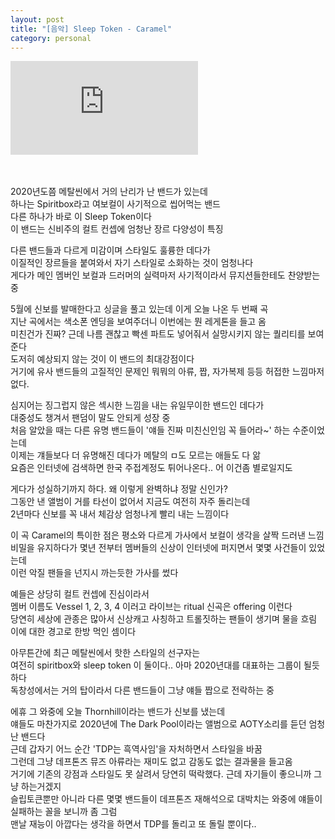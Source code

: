 ```yaml
---
layout: post
title: "[음악] Sleep Token - Caramel"
category: personal
---
```

<div class="iframeVideo">
    <iframe src="https://www.youtube.com/embed/4iSvoQNfrrk" frameborder="0" allowfullscreen></iframe>
</div>
<br><br>

2020년도쯤 메탈씬에서 거의 난리가 난 밴드가 있는데\
하나는 Spiritbox라고 여보컬이 사기적으로 씹어먹는 밴드\
다른 하나가 바로 이 Sleep Token이다\
이 밴드는 신비주의 컬트 컨셉에 엄청난 장르 다양성이 특징

다른 밴드들과 다르게 미감이며 스타일도 훌륭한 데다가\
이질적인 장르들을 붙여와서 자기 스타일로 소화하는 것이 엄청나다\
게다가 메인 멤버인 보컬과 드러머의 실력마저 사기적이라서 뮤지션들한테도 찬양받는 중

5월에 신보를 발매한다고 싱글을 풀고 있는데 이게 오늘 나온 두 번째 곡\
지난 곡에서는 색소폰 엔딩을 보여주더니 이번에는 뭔 레게톤을 들고 옴\
미친건가 진짜? 근데 나름 괜찮고 빡센 파트도 넣어줘서 실망시키지 않는 퀄리티를 보여준다\
도저히 예상되지 않는 것이 이 밴드의 최대강점이다\
거기에 유사 밴드들의 고질적인 문제인 뭐뭐의 아류, 짭, 자가복제 등등 허접한 느낌마저 없다.

심지어는 징그럽지 않은 섹시한 느낌을 내는 유일무이한 밴드인 데다가\
대중성도 챙겨서 팬덤이 말도 안되게 성장 중\
처음 알았을 때는 다른 유명 밴드들이 '얘들 진짜 미친신인임 꼭 들어라~' 하는 수준이었는데\
이제는 걔들보다 더 유명해진 데다가 메탈의 ㅁ도 모르는 애들도 다 앎\
요즘은 인터넷에 검색하면 한국 주접계정도 튀어나온다.. 어 이건좀 별로일지도

게다가 성실하기까지 하다. 왜 이렇게 완벽하냐 정말 신인가?\
그동안 낸 앨범이 거를 타선이 없어서 지금도 여전히 자주 돌리는데\
2년마다 신보를 꼭 내서 체감상 엄청나게 빨리 내는 느낌이다

이 곡 Caramel의 특이한 점은 평소와 다르게 가사에서 보컬이 생각을 살짝 드러낸 느낌\
비밀을 유지하다가 몇년 전부터 멤버들의 신상이 인터넷에 퍼지면서 몇몇 사건들이 있었는데\
이런 악질 팬들을 넌지시 까는듯한 가사를 썼다

예들은 상당히 컬트 컨셉에 진심이라서\
멤버 이름도 Vessel 1, 2, 3, 4 이러고 라이브는 ritual 신곡은 offering 이런다\
당연히 세상에 관종은 많아서 신상캐고 사칭하고 트롤짓하는 팬들이 생기며 물을 흐림\
이에 대한 경고로 한방 먹인 셈이다

아무튼간에 최근 메탈씬에서 핫한 스타일의 선구자는\
여전히 spiritbox와 sleep token 이 둘이다.. 아마 2020년대를 대표하는 그룹이 될듯하다\
독창성에서는 거의 탑이라서 다른 밴드들이 그냥 얘들 짭으로 전락하는 중

에휴 그 와중에 오늘 Thornhill이라는 밴드가 신보를 냈는데\
얘들도 마찬가지로 2020년에 The Dark Pool이라는 앨범으로 AOTY소리를 듣던 엄청난 밴드다\
근데 갑자기 어느 순간 'TDP는 흑역사임'을 자처하면서 스타일을 바꿈\
그런데 그냥 데프톤즈 뮤즈 아류라는 재미도 없고 감동도 없는 결과물을 들고옴\
거기에 기존의 강점과 스타일도 못 살려서 당연히 떡락했다. 근데 자기들이 좋으니까 그냥 하는거겠지\
슬립토큰뿐만 아니라 다른 몇몇 밴드들이 데프톤즈 재해석으로 대박치는 와중에 얘들이 실패하는 꼴을 보니까 좀 그럼\
맨날 재능이 아깝다는 생각을 하면서 TDP를 돌리고 또 돌릴 뿐이다..